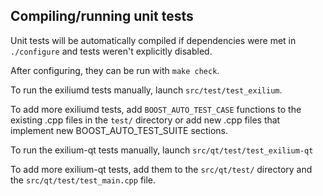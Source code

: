 Compiling/running unit tests
------------------------------------

Unit tests will be automatically compiled if dependencies were met in `./configure`
and tests weren't explicitly disabled.

After configuring, they can be run with `make check`.

To run the exiliumd tests manually, launch `src/test/test_exilium`.

To add more exiliumd tests, add `BOOST_AUTO_TEST_CASE` functions to the existing
.cpp files in the `test/` directory or add new .cpp files that
implement new BOOST_AUTO_TEST_SUITE sections.

To run the exilium-qt tests manually, launch `src/qt/test/test_exilium-qt`

To add more exilium-qt tests, add them to the `src/qt/test/` directory and
the `src/qt/test/test_main.cpp` file.
